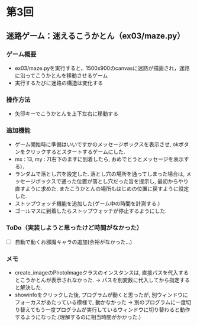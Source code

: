 # 第3回
## 迷路ゲーム：迷えるこうかとん（ex03/maze.py）
### ゲーム概要
- ex03/maze.pyを実行すると，1500x900のcanvasに迷路が描画され，迷路に沿ってこうかとんを移動させるゲーム
- 実行するたびに迷路の構造は変化する
### 操作方法
- 矢印キーでこうかとんを上下左右に移動する
### 追加機能
- ゲーム開始時に準備はいいですかのメッセージボックスを表示させ, okボタンをクリックするとスタートするゲームにした.
- mx : 13, my : 7(右下のますに到着したら, おめでとうとメッセージを表示する)．
- ランダムで落とし穴を設定した. 落とし穴の場所を通ってしまった場合は, メッセージボックスで通った位置が落とし穴だった旨を提示し, 最初からやり直すように求めた. またこうかとんの場所もはじめの位置に戻すように設定した.
- ストップウォッチ機能を追加した(ゲーム中の時間を計測する.)
- ゴールマスに到着したらストップウォッチが停止するようにした.

### ToDo（実装しようと思ったけど時間がなかった）
- [ ] 自動で動くお邪魔キャラの追加(余裕がなかった...)
### メモ
- create_imageのPhotoImageクラスのインスタンスは, 直接パスを代入するとこうかとんが表示されなかった. → パスを別変数に代入してから指定すると解決した.
- showinfoをクリックした後, プログラムが動くと思ったが, 別ウィンドウにフォーカスがあたっている模様で, 動かなかった → 別のプログラムに一度切り替えてもう一度プログラムが実行しているウィンドウに切り替わると動作するようになった.(理解するのに相当時間がかかった.)